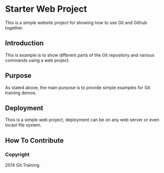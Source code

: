 # Starter Web Project

This is a simple website project for showing how to use Git and Github together.

## Introduction

This is example is to show different parts of the Git repository and various commands using a web project.

## Purpose

As stated above, the main purpose is to provide simple examples for Git training demos.

## Deployment

Thos is a simple web project, deployment can be on any web server or even locaol file system.

## How To Contribute


### Copyright

2014 Git.Training.